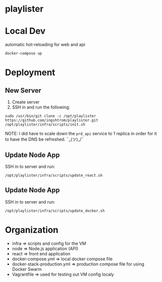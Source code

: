 # playlister

# Local Dev

automatic hot-reloading for web and api

```
docker-compose up
```

# Deployment

## New Server

1. Create server
2. SSH in and run the following:
```
sudo /usr/bin/git clone -c /opt/playlister https://github.com/ingshtrom/playlister.git
/opt/playlister/infra/scripts/init.sh
```

NOTE: I did have to scale down the `prd_api` service to 1 replica in order for it to have the DNS be refreshed. ¯\_(ツ)_/¯

## Update Node App

SSH in to server and run:
```
/opt/playlister/infra/scripts/update_react.sh
```

## Update Node App

SSH in to server and run:
```
/opt/playlister/infra/scripts/update_docker.sh
```

# Organization

- infra                       => scripts and config for the VM
- node                        => Node.js application (API)
- react                       => front end application
- docker-compose.yml          => local docker compose file
- docker-stack-production.yml => production compose file for using Docker Swarm
- Vagrantfile                 => used for testing out VM config localy

